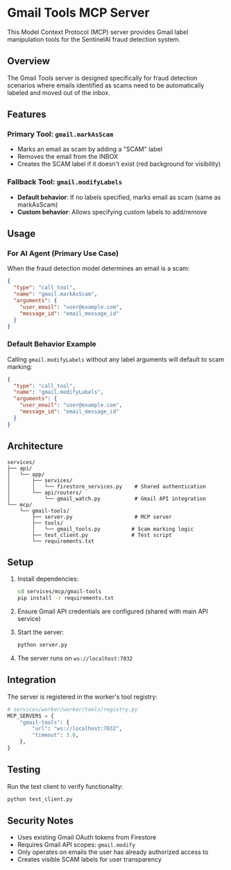 # Gmail Tools MCP Server

This Model Context Protocol (MCP) server provides Gmail label manipulation tools for the SentinelAI fraud detection system.

## Overview

The Gmail Tools server is designed specifically for fraud detection scenarios where emails identified as scams need to be automatically labeled and moved out of the inbox.

## Features

### Primary Tool: `gmail.markAsScam`
- Marks an email as scam by adding a "SCAM" label
- Removes the email from the INBOX
- Creates the SCAM label if it doesn't exist (red background for visibility)

### Fallback Tool: `gmail.modifyLabels`
- **Default behavior**: If no labels specified, marks email as scam (same as markAsScam)
- **Custom behavior**: Allows specifying custom labels to add/remove

## Usage

### For AI Agent (Primary Use Case)
When the fraud detection model determines an email is a scam:

```json
{
  "type": "call_tool",
  "name": "gmail.markAsScam", 
  "arguments": {
    "user_email": "user@example.com",
    "message_id": "email_message_id"
  }
}
```

### Default Behavior Example
Calling `gmail.modifyLabels` without any label arguments will default to scam marking:

```json
{
  "type": "call_tool",
  "name": "gmail.modifyLabels",
  "arguments": {
    "user_email": "user@example.com", 
    "message_id": "email_message_id"
  }
}
```

## Architecture

```
services/
├── api/
│   └── app/
│       ├── services/
│       │   └── firestore_services.py    # Shared authentication
│       └── api/routers/
│           └── gmail_watch.py           # Gmail API integration
└── mcp/
    └── gmail-tools/
        ├── server.py                    # MCP server
        ├── tools/
        │   └── gmail_tools.py          # Scam marking logic
        ├── test_client.py              # Test script
        └── requirements.txt
```

## Setup

1. Install dependencies:
   ```bash
   cd services/mcp/gmail-tools
   pip install -r requirements.txt
   ```

2. Ensure Gmail API credentials are configured (shared with main API service)

3. Start the server:
   ```bash
   python server.py
   ```

4. The server runs on `ws://localhost:7032`

## Integration

The server is registered in the worker's tool registry:

```python
# services/worker/worker/tools/registry.py
MCP_SERVERS = {
    "gmail-tools": {
        "url": "ws://localhost:7032",
        "timeout": 3.0,
    },
}
```

## Testing

Run the test client to verify functionality:

```bash
python test_client.py
```

## Security Notes

- Uses existing Gmail OAuth tokens from Firestore
- Requires Gmail API scopes: `gmail.modify`
- Only operates on emails the user has already authorized access to
- Creates visible SCAM labels for user transparency

